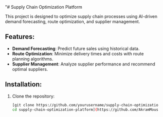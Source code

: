 "# Supply Chain Optimization Platform

This project is designed to optimize supply chain processes using AI-driven demand forecasting, route optimization, and supplier management.

## Features:
- **Demand Forecasting**: Predict future sales using historical data.
- **Route Optimization**: Minimize delivery times and costs with route planning algorithms.
- **Supplier Management**: Analyze supplier performance and recommend optimal suppliers.

## Installation:
1. Clone the repository:
   ```bash
   [git clone https://github.com/yourusername/supply-chain-optimization-platform.git
   cd supply-chain-optimization-platform](https://github.com/AkramMoustafa/AI-Power-Supply-Chain.git)

